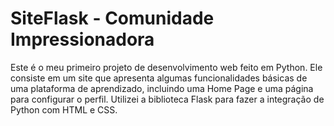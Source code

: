 # SiteFlask - Comunidade Impressionadora
Este é o meu primeiro projeto de desenvolvimento web feito em Python. Ele consiste em um site que apresenta algumas funcionalidades básicas de uma plataforma de aprendizado, incluindo uma Home Page e uma página para configurar o perfil.  Utilizei a biblioteca Flask para fazer a integração de Python com HTML e CSS.
